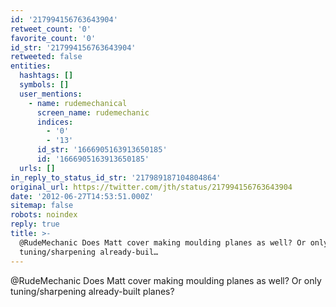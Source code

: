 ```yaml
---
id: '217994156763643904'
retweet_count: '0'
favorite_count: '0'
id_str: '217994156763643904'
retweeted: false
entities:
  hashtags: []
  symbols: []
  user_mentions:
    - name: rudemechanical
      screen_name: rudemechanic
      indices:
        - '0'
        - '13'
      id_str: '1666905163913650185'
      id: '1666905163913650185'
  urls: []
in_reply_to_status_id_str: '217989187104804864'
original_url: https://twitter.com/jth/status/217994156763643904
date: '2012-06-27T14:53:51.000Z'
sitemap: false
robots: noindex
reply: true
title: >-
  @RudeMechanic Does Matt cover making moulding planes as well? Or only
  tuning/sharpening already-buil…
---
```


@RudeMechanic Does Matt cover making moulding planes as well? Or only tuning/sharpening already-built planes?